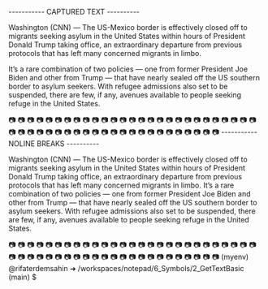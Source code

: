 ----------- CAPTURED TEXT ---------- 

  Washington (CNN) — The US-Mexico border is effectively closed off to migrants seeking
  asylum in the United States within hours of President Donald Trump taking office, an
  extraordinary departure from previous protocols that has left many concerned migrants in
  limbo.
  
  It’s a rare combination of two policies — one from former President Joe Biden and other
  from Trump — that have nearly sealed off the US southern border to asylum seekers. With
  refugee admissions also set to be suspended, there are few, if any, avenues available to
  people seeking refuge in the United States.
  

📷 📷 📷 📷 📷 📷 📷 📷 📷 📷 📷 📷 📷 📷 📷 📷 📷 📷 📷 📷 📷 📷 📷 📷 📷 📷 📷 📷 📷 📷 📷 📷 📷 📷 📷 📷 📷 📷 📷 📷 📷 📷 📷 📷 📷 📷 📷 📷 📷 📷 
-----------NOLINE BREAKS ---------- 

  Washington (CNN) — The US-Mexico border is effectively closed off to migrants seeking asylum in the United States within hours of President Donald Trump taking office, an extraordinary departure from previous protocols that has left many concerned migrants in limbo.  It’s a rare combination of two policies — one from former President Joe Biden and other from Trump — that have nearly sealed off the US southern border to asylum seekers. With refugee admissions also set to be suspended, there are few, if any, avenues available to people seeking refuge in the United States. 

📷 📷 📷 📷 📷 📷 📷 📷 📷 📷 📷 📷 📷 📷 📷 📷 📷 📷 📷 📷 📷 📷 📷 📷 📷 📷 📷 📷 📷 📷 📷 📷 📷 📷 📷 📷 📷 📷 📷 📷 📷 📷 📷 📷 📷 📷 📷 📷 📷 📷 
(myenv) @rifaterdemsahin ➜ /workspaces/notepad/6_Symbols/2_GetTextBasic (main) $ 